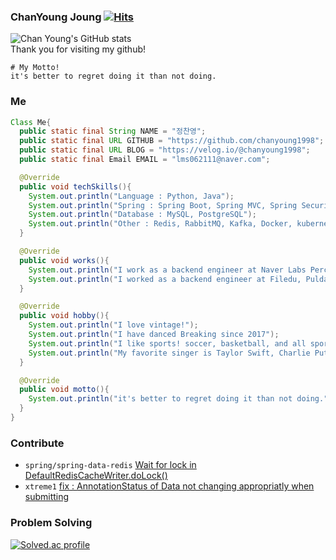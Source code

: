 ### ChanYoung Joung [![Hits](https://hits.seeyoufarm.com/api/count/incr/badge.svg?url=https%3A%2F%2Fgithub.com%2Fchanyoung1998&count_bg=%2379C83D&title_bg=%23555555&icon=&icon_color=%23E7E7E7&title=hits&edge_flat=false)](https://hits.seeyoufarm.com)
![Chan Young's GitHub stats](https://github-readme-stats.vercel.app/api?username=chanyoung1998&show_icons=true&theme=dark&count_private=true)  
Thank you for visiting my github!
```
# My Motto!
it's better to regret doing it than not doing.
```

### Me
```java
Class Me{
  public static final String NAME = "정찬영";
  public static final URL GITHUB = "https://github.com/chanyoung1998";
  public static final URL BLOG = "https://velog.io/@chanyoung1998";
  public static final Email EMAIL = "lms062111@naver.com";

  @Override
  public void techSkills(){
    System.out.println("Language : Python, Java");
    System.out.println("Spring : Spring Boot, Spring MVC, Spring Security, Spring Data JPA, Spring Data Redis, Spring Batch");
    System.out.println("Database : MySQL, PostgreSQL");
    System.out.println("Other : Redis, RabbitMQ, Kafka, Docker, kubernetes);
  }

  @Override
  public void works(){
    System.out.println("I work as a backend engineer at Naver Labs Perception Team");
    System.out.println("I worked as a backend engineer at Filedu, Pulda Mobile Application")
  }

  @Override
  public void hobby(){
    System.out.println("I love vintage!");
    System.out.println("I have danced Breaking since 2017");
    System.out.println("I like sports! soccer, basketball, and all sports with balls!");
    System.out.println("My favorite singer is Taylor Swift, Charlie Puth, Maroon5 !!");
  }

  @Override
  public void motto(){
    System.out.println("it's better to regret doing it than not doing.");
  }
}
```
### Contribute
- `spring/spring-data-redis` [Wait for lock in DefaultRedisCacheWriter.doLock()](https://github.com/spring-projects/spring-data-redis/pull/2879)
- `xtreme1` [fix : AnnotationStatus of Data not changing appropriatly when submitting](https://github.com/xtreme1-io/xtreme1/pull/238)


### Problem Solving

[![Solved.ac profile](http://mazassumnida.wtf/api/v2/generate_badge?boj=lms062111)](https://solved.ac/lms062111)
